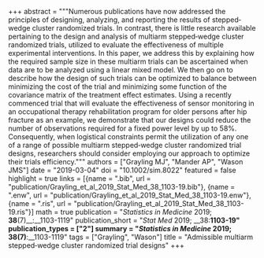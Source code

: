 +++
abstract = """Numerous publications have now addressed the principles of designing, analyzing, and reporting the results of stepped‐wedge cluster randomized trials. In contrast, there is little research available pertaining to the design and analysis of multiarm stepped‐wedge cluster randomized trials, utilized to evaluate the effectiveness of multiple experimental interventions. In this paper, we address this by explaining how the required sample size in these multiarm trials can be ascertained when data are to be analyzed using a linear mixed model. We then go on to describe how the design of such trials can be optimized to balance between minimizing the cost of the trial and minimizing some function of the covariance matrix of the treatment effect estimates. Using a recently commenced trial that will evaluate the effectiveness of sensor monitoring in an occupational therapy rehabilitation program for older persons after hip fracture as an example, we demonstrate that our designs could reduce the number of observations required for a fixed power level by up to 58%. Consequently, when logistical constraints permit the utilization of any one of a range of possible multiarm stepped‐wedge cluster randomized trial designs, researchers should consider employing our approach to optimize their trials efficiency."""
authors = ["Grayling MJ", "Mander AP", "Wason JMS"]
date = "2019-03-04"
doi = "10.1002/sim.8022"
featured = false
highlight = true
links = [{name = ".bib", url = "publication/Grayling_et_al_2019_Stat_Med_38_1103-19.bib"}, {name = ".enw", url = "publication/Grayling_et_al_2019_Stat_Med_38_1103-19.enw"}, {name = ".ris", url = "publication/Grayling_et_al_2019_Stat_Med_38_1103-19.ris"}]
math = true
publication = "*Statistics in Medicine* 2019; __38__(7)__:__1103-1119"
publication_short = "*Stat Med* 2019; __38:__1103-19"
publication_types = ["2"]
summary = "*Statistics in Medicine* 2019; __38__(7)__:__1103-1119"
tags = ["Grayling", "Wason"]
title = "Admissible multiarm stepped‐wedge cluster randomized trial designs"
+++
